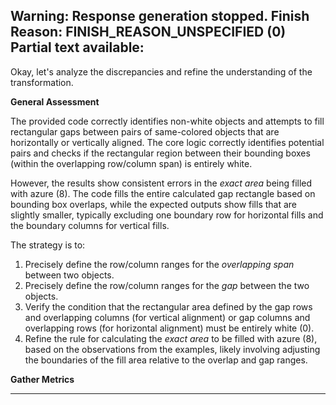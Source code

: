 Warning: Response generation stopped. Finish Reason: FINISH_REASON_UNSPECIFIED (0)
Partial text available:
---
Okay, let's analyze the discrepancies and refine the understanding of the transformation.

**General Assessment**

The provided code correctly identifies non-white objects and attempts to fill rectangular gaps between pairs of same-colored objects that are horizontally or vertically aligned. The core logic correctly identifies potential pairs and checks if the rectangular region between their bounding boxes (within the overlapping row/column span) is entirely white.

However, the results show consistent errors in the *exact area* being filled with azure (8). The code fills the entire calculated gap rectangle based on bounding box overlaps, while the expected outputs show fills that are slightly smaller, typically excluding one boundary row for horizontal fills and the boundary columns for vertical fills.

The strategy is to:
1.  Precisely define the row/column ranges for the *overlapping span* between two objects.
2.  Precisely define the row/column ranges for the *gap* between the two objects.
3.  Verify the condition that the rectangular area defined by the gap rows and overlapping columns (for vertical alignment) or gap columns and overlapping rows (for horizontal alignment) must be entirely white (0).
4.  Refine the rule for calculating the *exact area* to be filled with azure (8), based on the observations from the examples, likely involving adjusting the boundaries of the fill area relative to the overlap and gap ranges.

**Gather Metrics**

---
